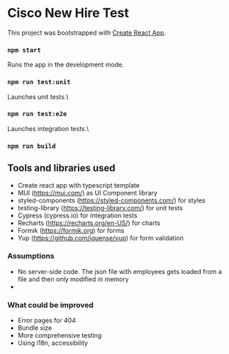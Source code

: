 # Cisco New Hire Test

This project was bootstrapped with [Create React App](https://github.com/facebook/create-react-app).

### `npm start`
Runs the app in the development mode.

### `npm run test:unit`
Launches unit tests.\

### `npm run test:e2e`
Launches integration tests.\

### `npm run build`


## Tools and libraries used
- Create react app with typescript template
- MUI (https://mui.com/) as UI Component library
- styled-components (https://styled-components.com/) for styles
- testing-library (https://testing-library.com/) for unit tests
- Cypress (cypress.io) for integration tests
- Recharts (https://recharts.org/en-US/) for charts
- Formik (https://formik.org) for forms 
- Yup (https://github.com/jquense/yup) for form validation

### Assumptions
- No server-side code. The json file with employees gets loaded from a file and then only modified in memory
-  

### What could be improved
- Error pages for 404
- Bundle size
- More comprehensive testing
- Using i18n, accessibility
